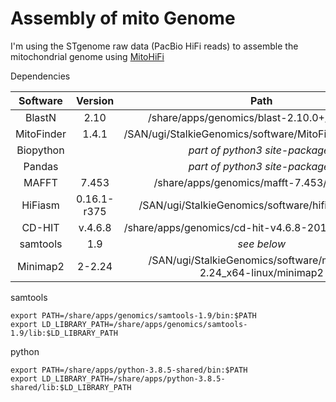 # Assembly of mito Genome 

I'm using the STgenome raw data (PacBio HiFi reads) to assemble the mitochondrial genome using [MitoHiFi](https://github.com/marcelauliano/MitoHiFi)

Dependencies

|Software|Version|Path|
|:-:|:-:|:-:|
|BlastN|2.10|/share/apps/genomics/blast-2.10.0+/bin/blastn |
|MitoFinder|1.4.1|/SAN/ugi/StalkieGenomics/software/MitoFinder/mitofinder|
|Biopython||*part of python3 site-packages*|
|Pandas||*part of python3 site-packages*|
|MAFFT|7.453|/share/apps/genomics/mafft-7.453/bin/mafft|
|HiFiasm|0.16.1-r375|/SAN/ugi/StalkieGenomics/software/hifiasm/hifiasm|
|CD-HIT|v.4.6.8|/share/apps/genomics/cd-hit-v4.6.8-2017-0621/cd-hit|
|samtools|1.9|*see below*|
|Minimap2|2-2.24|/SAN/ugi/StalkieGenomics/software/minimap2-2.24_x64-linux/minimap2|

samtools
```
export PATH=/share/apps/genomics/samtools-1.9/bin:$PATH
export LD_LIBRARY_PATH=/share/apps/genomics/samtools-1.9/lib:$LD_LIBRARY_PATH
```

python
```
export PATH=/share/apps/python-3.8.5-shared/bin:$PATH
export LD_LIBRARY_PATH=/share/apps/python-3.8.5-shared/lib:$LD_LIBRARY_PATH

```
